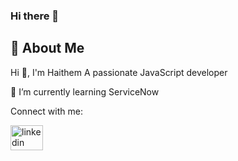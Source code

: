### Hi there 👋

## 🚀 About Me

Hi 👋, I'm Haithem
A passionate JavaScript developer 

🌱 I’m currently learning ServiceNow

Connect with me:
<div align="left">
  <img src="https://raw.githubusercontent.com/maurodesouza/profile-readme-generator/master/src/assets/icons/social/linkedin/default.svg" width="52" height="40" alt="linkedin logo"  />
</div>





